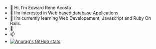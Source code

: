 - 👋 Hi, I’m Edward Rene Acosta
- 👀 I’m interested in Web based database Applications
- 🌱 I’m currently learning Web Developement, Javascript and Ruby On Rails. 
- 💞️ 
- 📫 
- [![Anurag's GitHub stats](https://github-readme-stats.vercel.app/api?username=EdwardAcosta&count_private=true)](https://github.com/EdwardAcosta/github-readme-stats)
